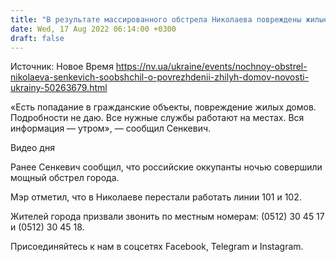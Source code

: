 ```yaml
---
title: "В результате массированного обстрела Николаева повреждены жилые дома"
date: Wed, 17 Aug 2022 06:14:00 +0300
draft: false
---
```

Источник: Новое Время https://nv.ua/ukraine/events/nochnoy-obstrel-nikolaeva-senkevich-soobshchil-o-povrezhdenii-zhilyh-domov-novosti-ukrainy-50263679.html


«Есть попадание в гражданские объекты, повреждение жилых домов. Подробности не даю. Все нужные службы работают на местах. Вся информация — утром», — сообщил Сенкевич.

 Видео дня   

Ранее Сенкевич сообщил, что российские оккупанты ночью совершили мощный обстрел города.

Мэр отметил, что в Николаеве перестали работать линии 101 и 102.

Жителей города призвали звонить по местным номерам: (0512) 30 45 17 и (0512) 30 45 18.

Присоединяйтесь к нам в соцсетях Facebook, Telegram и Instagram.
